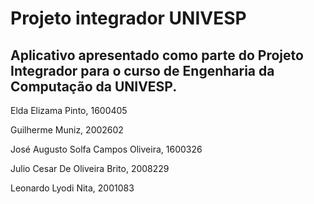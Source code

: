 # Projeto integrador UNIVESP

## Aplicativo apresentado como parte do Projeto Integrador para o curso de Engenharia da Computação da UNIVESP.

Elda Elizama Pinto, 1600405

Guilherme Muniz, 2002602

José Augusto Solfa Campos Oliveira, 1600326

Julio Cesar De Oliveira Brito, 2008229

Leonardo Lyodi Nita, 2001083

